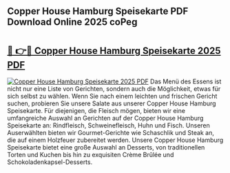 ## Copper House Hamburg Speisekarte PDF Download Online 2025 coPeg

# <h2><a href="http://gcebud5.nevu.top/?p=Copper+House+Hamburg+Speisekarte">🔗 👉🔴 Copper House Hamburg Speisekarte 2025 PDF</a></h2>

[![Copper House Hamburg Speisekarte 2025 PDF](https://i.imgur.com/dBaPXMq.png)](http://gcebud5.nevu.top/?p=Copper+House+Hamburg+Speisekarte)
Das Menü des Essens ist nicht nur eine Liste von Gerichten, sondern auch die Möglichkeit, etwas für sich selbst zu wählen. Wenn Sie nach einem leichten und frischen Gericht suchen, probieren Sie unsere Salate aus unserer Copper House Hamburg Speisekarte. Für diejenigen, die Fleisch mögen, bieten wir eine umfangreiche Auswahl an Gerichten auf der Copper House Hamburg Speisekarte an: Rindfleisch, Schweinefleisch, Huhn und Fisch. Unseren Auserwählten bieten wir Gourmet-Gerichte wie Schaschlik und Steak an, die auf einem Holzfeuer zubereitet werden. Unsere Copper House Hamburg Speisekarte bietet eine große Auswahl an Desserts, von traditionellen Torten und Kuchen bis hin zu exquisiten Crème Brûlée und Schokoladenkapsel-Desserts.
